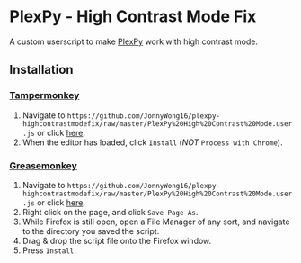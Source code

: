 # PlexPy - High Contrast Mode Fix
A custom userscript to make [PlexPy](https://github.com/drzoidberg33/plexpy) work with high contrast mode.

## Installation ##

### [Tampermonkey](https://chrome.google.com/webstore/detail/tampermonkey/dhdgffkkebhmkfjojejmpbldmpobfkfo?hl=en) ###

1. Navigate to `https://github.com/JonnyWong16/plexpy-highcontrastmodefix/raw/master/PlexPy%20High%20Contrast%20Mode.user.js` or click [here](https://github.com/JonnyWong16/plexpy-highcontrastmodefix/raw/master/PlexPy%20High%20Contrast%20Mode.user.js).
2. When the editor has loaded, click `Install` (*NOT* `Process with Chrome`).

### [Greasemonkey](https://addons.mozilla.org/en-us/firefox/addon/greasemonkey/) ###

1. Navigate to `https://github.com/JonnyWong16/plexpy-highcontrastmodefix/raw/master/PlexPy%20High%20Contrast%20Mode.user.js` or click [here](https://github.com/JonnyWong16/plexpy-highcontrastmodefix/raw/master/PlexPy%20High%20Contrast%20Mode.user.js).
2. Right click on the page, and click `Save Page As`.
3. While Firefox is still open, open a File Manager of any sort, and navigate to the directory you saved the script.
4. Drag & drop the script file onto the Firefox window.
5. Press `Install`.
